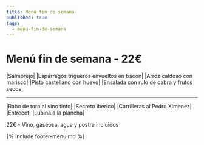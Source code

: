 ```yaml
---
title: Menú fin de semana
published: true
tags:
  - menu-fin-de-semana
---
```


# Menú fin de semana - 22€

|Salmorejo|
|Espárragos trigueros envueltos en bacon|
|Arroz caldoso con marisco|
|Pisto castellano con huevo|
|Ensalada con rulo de cabra y frutos secos|

------

|Rabo de toro al vino tinto|
|Secreto ibérico|
|Carrilleras al Pedro Ximenez|
|Entrecot|
|Lubina a la plancha|

22€ - Vino, gaseosa, agua y postre incluidos

{% include footer-menu.md %}
